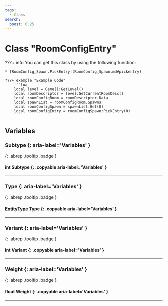 ```yaml
---
tags:
  - Class
search:
  boost: 0.25
---
```

# Class "RoomConfigEntry"
???+ info
    You can get this class by using the following function:

    * [RoomConfig_Spawn.PickEntry](RoomConfig_Spawn.md#pickentry)

    ???+ example "Example Code"
        ```lua
        local level = Game():GetLevel()
        local roomDescriptor = level:GetCurrentRoomDesc()
        local roomConfigRoom = roomDescriptor.Data
        local spawnList = roomConfigRoom.Spawns
        local roomConfigSpawn = spawnList:Get(0)
        local roomConfigEntry = roomConfigSpawn:PickEntry(0)
        ```

## Variables
### Subtype {: aria-label='Variables' }
[ ](#){: .abrep .tooltip .badge }
#### int Subtype  {: .copyable aria-label='Variables' }

___
### Type {: aria-label='Variables' }
[ ](#){: .abrep .tooltip .badge }
#### [EntityType](enums/EntityType.md) Type  {: .copyable aria-label='Variables' }

___
### Variant {: aria-label='Variables' }
[ ](#){: .abrep .tooltip .badge }
#### int Variant  {: .copyable aria-label='Variables' }

___
### Weight {: aria-label='Variables' }
[ ](#){: .abrep .tooltip .badge }
#### float Weight  {: .copyable aria-label='Variables' }

___
